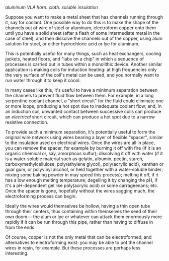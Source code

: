 *aluminum VLA horn. cloth. soluble insulation*

Suppose you want to make a metal sheet that has channels running
through it, say for coolant.  One possible way to do this is to make
the shape of the channels out of wire of steel or aluminum,
electroform copper onto them until you have a solid sheet (after a
flash of some intermediate metal in the case of steel), and then
dissolve the channels out of the copper, using alum solution for
steel, or either hydrochloric acid or lye for aluminum.

This is potentially useful for many things, such as heat exchangers,
cooling jackets, heated floors, and "labs on a chip" in which a
sequence of processes is carried out in tubes within a monolithic
device.  Another similar application is making coils for induction
heating: at high frequencies only the very surface of the coil's metal
can be used, and you normally want to run water through it to keep it
coool.

In many cases like this, it's useful to have a minimum separation
between the channels to prevent fluid flow between them.  For example,
in a long serpentine coolant channel, a "short circuit" for the fluid
could eliminate one or more loops, producing a hot spot due to
inadequate coolant flow; and, in an induction coil, unwanted contact
between successive coils can produce an *electrical* short circuit,
which can produce a hot spot due to a narrow resistive connection.

To provide such a minimum separation, it's potentially useful to form
the original wire network using wires bearing a layer of flexible
"spacer", similar to the insulation used on electrical wires.  Once
the wires are all in place, you can remove the spacer, for example by
burning it off with fire (if it is an organic chemical or, say,
amorphous sulfur); dissolving it off with water (if it is a
water-soluble material such as gelatin, albumin, pectin, starch,
carboxymethylcellulose, poly(ethylene glycol), poly(acrylic acid),
xanthan or guar gum, or polyvinyl alcohol, or held together with a
water-soluble binder; mixing some baking powder in may speed this
process); melting it off, if it has a low enough melting temperature;
degelling it by changing the pH, if it's a pH-dependent gel like
poly(acrylic acid) or some carrageenans; etc.  Once the spacer is
gone, hopefully without the wires sagging much, the electroforming
process can begin.

Ideally the wires would themselves be hollow, having a thin open tube
through their centers, thus containing within themselves the seed of
their own doom — the alum or lye or whatever can attack them
enormously more rapidly if it can be run through this pipe, rather
than having to diffuse in from the ends.

Of course, copper is not the only metal that can be electroformed, and
alternatives to electroforming exist: you may be able to pot the
channel wires in resin, for example.  But these processes are perhaps
less interesting.
